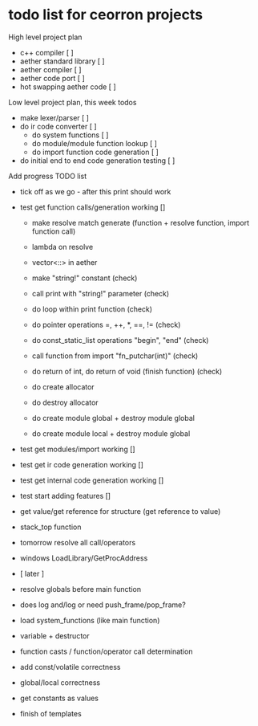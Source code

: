 # todo list for ceorron projects

High level project plan
 - c++ compiler                                            [ ]
 - aether standard library                                 [ ]
 - aether compiler                                         [ ]
 - aether code port                                        [ ]
 - hot swapping aether code                                [ ]

Low level project plan, this week todos
 - make lexer/parser                                       [ ]
 - do ir code converter                                    [ ]
   - do system functions                                   [ ]
   - do module/module function lookup                      [ ]
   - do import function code generation                    [ ]
 - do initial end to end code generation testing           [ ]

Add progress TODO list
 - tick off as we go - after this print should work
 - test get function calls/generation working              []
    - make resolve match generate (function + resolve function, import function call)
    - lambda on resolve
    - vector<::> in aether
    - make "string!" constant (check)
    - call print with "string!" parameter (check)
    - do loop within print function (check)
    - do pointer operations =, ++, *, ==, != (check)
    - do const_static_list operations "begin", "end" (check)
    - call function from import "fn_putchar(int)" (check)
    - do return of int, do return of void (finish function) (check)

    - do create allocator
    - do destroy allocator
    - do create module global + destroy module global
    - do create module local + destroy module global
 
 - test get modules/import working				                     []
 - test get ir code generation working			                  []
 - test get internal code generation working	              []
 - test start adding features					                         []
- get value/get reference for structure (get reference to value)
- stack_top function
- tomorrow resolve all call/operators
- windows LoadLibrary/GetProcAddress
- [ later ]
- resolve globals before main function
- does log and/log or need push_frame/pop_frame?
- load system_functions (like main function)
- variable + destructor
- function casts / function/operator call determination
- add const/volatile correctness
- global/local correctness
- get constants as values
- finish of templates
